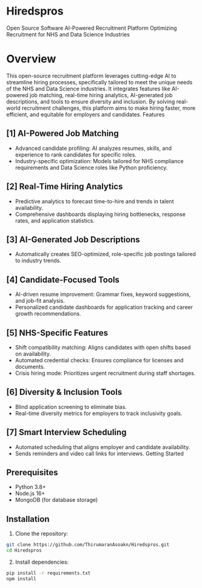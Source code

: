 # Hiredspros
Open Source Software
AI-Powered Recruitment Platform
Optimizing Recruitment for NHS and Data Science Industries
# Overview
This open-source recruitment platform leverages cutting-edge AI to streamline hiring processes, specifically tailored to meet the unique needs of the NHS and Data Science industries. It integrates features like AI-powered job matching, real-time hiring analytics, AI-generated job descriptions, and tools to ensure diversity and inclusion.
By solving real-world recruitment challenges, this platform aims to make hiring faster, more efficient, and equitable for employers and candidates.
Features
## [1] AI-Powered Job Matching
- Advanced candidate profiling: AI analyzes resumes, skills, and experience to rank candidates for specific roles.
- Industry-specific optimization: Models tailored for NHS compliance requirements and Data Science roles like Python proficiency.
## [2] Real-Time Hiring Analytics
- Predictive analytics to forecast time-to-hire and trends in talent availability.
- Comprehensive dashboards displaying hiring bottlenecks, response rates, and application statistics.
## [3] AI-Generated Job Descriptions
- Automatically creates SEO-optimized, role-specific job postings tailored to industry trends.
## [4] Candidate-Focused Tools
- AI-driven resume improvement: Grammar fixes, keyword suggestions, and job-fit analysis.
- Personalized candidate dashboards for application tracking and career growth recommendations.
## [5] NHS-Specific Features
- Shift compatibility matching: Aligns candidates with open shifts based on availability.
- Automated credential checks: Ensures compliance for licenses and documents.
- Crisis hiring mode: Prioritizes urgent recruitment during staff shortages.
## [6] Diversity & Inclusion Tools
- Blind application screening to eliminate bias.
- Real-time diversity metrics for employers to track inclusivity goals.
## [7] Smart Interview Scheduling
- Automated scheduling that aligns employer and candidate availability.
- Sends reminders and video call links for interviews.
Getting Started
## Prerequisites
- Python 3.8+
- Node.js 16+
- MongoDB (for database storage)
## Installation
1. Clone the repository:
```bash
git clone https://github.com/ThirumaranAsoakn/Hiredspros.git
cd Hiredspros
```
2. Install dependencies:
```bash
pip install -r requirements.txt
npm install
```
